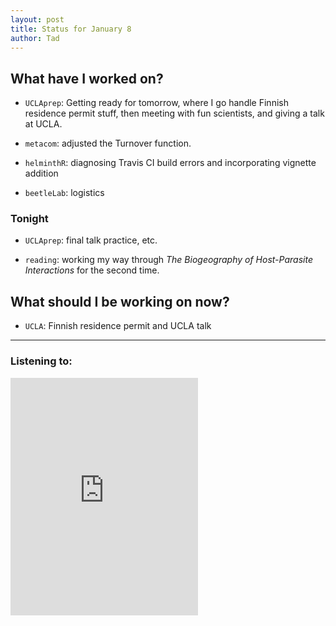 ```yaml
---
layout: post 
title: Status for January 8 
author: Tad
---
```

 
## What have I worked on?
 
* `UCLAprep`: Getting ready for tomorrow, where I go handle Finnish residence permit stuff, then meeting with fun scientists, and giving a talk at UCLA. 
 
* `metacom`: adjusted the Turnover function.
 
* `helminthR`: diagnosing Travis CI build errors and incorporating vignette addition

* `beetleLab`: logistics




### Tonight 
 
* `UCLAprep`: final talk practice, etc.
 
* `reading`: working my way through _The Biogeography of Host-Parasite Interactions_ for the second time. 

 
## What should I be working on now? 
 
* `UCLA`: Finnish residence permit and UCLA talk 
 


--- 
 
### Listening to: 
 
<iframe src="https://open.spotify.com/embed/track/741USDUAQ5YPzzF2hN42Ry" width="300" height="380" frameborder="0" allowtransparency="true"></iframe>
 
<i class='fa fa-code' style='color:pink'></i> 
